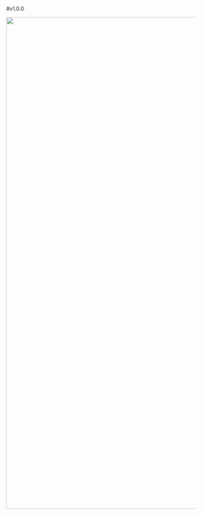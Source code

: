 #v1.0.0

<img width="1306" alt="" src="https://private-user-images.githubusercontent.com/102561962/394305007-9ac991dd-27ea-483a-b843-925216f7380e.png?jwt=eyJhbGciOiJIUzI1NiIsInR5cCI6IkpXVCJ9.eyJpc3MiOiJnaXRodWIuY29tIiwiYXVkIjoicmF3LmdpdGh1YnVzZXJjb250ZW50LmNvbSIsImtleSI6ImtleTUiLCJleHAiOjE3MzM4Mzk3NzgsIm5iZiI6MTczMzgzOTQ3OCwicGF0aCI6Ii8xMDI1NjE5NjIvMzk0MzA1MDA3LTlhYzk5MWRkLTI3ZWEtNDgzYS1iODQzLTkyNTIxNmY3MzgwZS5wbmc_WC1BbXotQWxnb3JpdGhtPUFXUzQtSE1BQy1TSEEyNTYmWC1BbXotQ3JlZGVudGlhbD1BS0lBVkNPRFlMU0E1M1BRSzRaQSUyRjIwMjQxMjEwJTJGdXMtZWFzdC0xJTJGczMlMkZhd3M0X3JlcXVlc3QmWC1BbXotRGF0ZT0yMDI0MTIxMFQxNDA0MzhaJlgtQW16LUV4cGlyZXM9MzAwJlgtQW16LVNpZ25hdHVyZT01YTZkNmRhYzM0OTc4NjQ1OWJiYjc1YWIxMGZkNDNmNjJkN2RiYWExYzk4N2FjOTg3NTg2NTkxMjEyZDc4YWIzJlgtQW16LVNpZ25lZEhlYWRlcnM9aG9zdCJ9.VU18W9O81ecsOpXOg_3CnXM1dJtk2RqZwuQhpfnXgtw">


